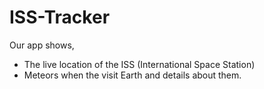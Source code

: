 # ISS-Tracker

Our app shows,
  * The live location of the ISS (International Space Station)
  * Meteors when the visit Earth and details about them.
